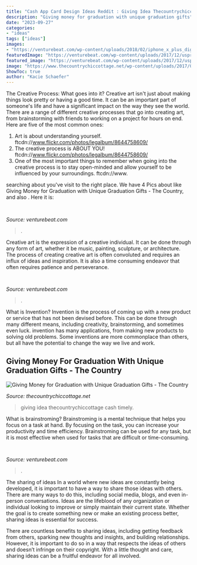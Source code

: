 ```yaml
---
title: "Cash App Card Design Ideas Reddit : Giving Idea Thecountrychiccottage Cash Timely"
description: "Giving money for graduation with unique graduation gifts"
date: "2023-09-27"
categories:
- "ideas"
tags: ["ideas"]
images:
- "https://venturebeat.com/wp-content/uploads/2018/02/iphone_x_plus_digitizer.jpg?w=499"
featuredImage: "https://venturebeat.com/wp-content/uploads/2017/12/uspresidentssiri.jpg?w=800"
featured_image: "https://venturebeat.com/wp-content/uploads/2017/12/uspresidentssiri.jpg?w=800"
image: "https://www.thecountrychiccottage.net/wp-content/uploads/2017/04/Giving-Money-for-Graduation-with-Unique-Graduation-Gifts-008.jpg"
ShowToc: true
author: "Kacie Schaefer"
---
```



The Creative Process: What goes into it?
Creative art isn't just about making things look pretty or having a good time. It can be an important part of someone's life and have a significant impact on the way they see the world. There are a range of different creative processes that go into creating art, from brainstorming with friends to working on a project for hours on end. Here are five of the most common ones: 
1) Art is about understanding yourself. ftcdn://www.flickr.com/photos/legalbum/8644758609/
2) The creative process is ABOUT YOU! ftcdn://www.flickr.com/photos/legalbum/8644758609/
3) One of the most important things to remember when going into the creative process is to stay open-minded and allow yourself to be influenced by your surroundings. ftcdn://www.

	

		
searching about  you've visit to the right place. We have 4 Pics about  like Giving Money for Graduation with Unique Graduation Gifts - The Country,  and also . Here it is:
		
    
## 

<img loading=lazy src="https://venturebeat.com/wp-content/uploads/2018/02/iphone_x_plus_digitizer.jpg?w=499" onerror="this.onerror=null;this.src='https://tse3.mm.bing.net/th?id=OIP.R3A-roaQ30_whC-sdJRS2QHaI7&amp;pid=15.1';" alt="">

_Source: venturebeat.com_

>. 

	

Creative art is the expression of a creative individual. It can be done through any form of art, whether it be music, painting, sculpture, or architecture. The process of creating creative art is often convoluted and requires an influx of ideas and inspiration. It is also a time consuming endeavor that often requires patience and perseverance.

    
## 

<img loading=lazy src="https://venturebeat.com/wp-content/uploads/2017/12/uspresidentssiri.jpg?w=800" onerror="this.onerror=null;this.src='https://tse3.mm.bing.net/th?id=OIP.OcejVjsL9Jibue1HaAgyjAHaFV&amp;pid=15.1';" alt="">

_Source: venturebeat.com_

>. 

	

What is Invention?
Invention is the process of coming up with a new product or service that has not been devised before. This can be done through many different means, including creativity, brainstorming, and sometimes even luck. invention has many applications, from making new products to solving old problems. Some inventions are more commonplace than others, but all have the potential to change the way we live and work.

    
## Giving Money For Graduation With Unique Graduation Gifts - The Country

<img loading=lazy src="https://www.thecountrychiccottage.net/wp-content/uploads/2017/04/Giving-Money-for-Graduation-with-Unique-Graduation-Gifts-008.jpg" onerror="this.onerror=null;this.src='https://tse3.mm.bing.net/th?id=OIP.i_2qNtQQWGO1UT3LQMMSwQHaLH&amp;pid=15.1';" alt="Giving Money for Graduation with Unique Graduation Gifts - The Country">

_Source: thecountrychiccottage.net_

>giving idea thecountrychiccottage cash timely. 

	

What is brainstroming? Brainstroming is a mental technique that helps you focus on a task at hand. By focusing on the task, you can increase your productivity and time efficiency. Brainstroming can be used for any task, but it is most effective when used for tasks that are difficult or time-consuming.

    
## 

<img loading=lazy src="https://venturebeat.com/wp-content/uploads/2018/12/DfGtlDKW0AALxnR.jpg?w=800" onerror="this.onerror=null;this.src='https://tse2.mm.bing.net/th?id=OIP.q-8bGSNNa3u3IKVIYiDrvAHaE8&amp;pid=15.1';" alt="">

_Source: venturebeat.com_

>. 

	

The sharing of ideas
In a world where new ideas are constantly being developed, it is important to have a way to share those ideas with others. There are many ways to do this, including social media, blogs, and even in-person conversations.
Ideas are the lifeblood of any organization or individual looking to improve or simply maintain their current state. Whether the goal is to create something new or make an existing process better, sharing ideas is essential for success.

There are countless benefits to sharing ideas, including getting feedback from others, sparking new thoughts and insights, and building relationships. However, it is important to do so in a way that respects the ideas of others and doesn’t infringe on their copyright. With a little thought and care, sharing ideas can be a fruitful endeavor for all involved.

